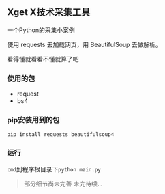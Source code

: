 ## Xget X技术采集工具
一个Python的采集小案例 

使用 requests 去加载网页，用 BeautifulSoup 去做解析。

看得懂就看看不懂就算了吧

### 使用的包

* request
* bs4

### pip安装用到的包

`pip install requests beautifulsoup4`

### 运行

`cmd`到程序根目录下`python main.py`

>部分细节尚未完善 未完待续...